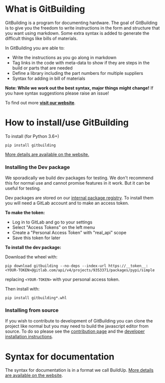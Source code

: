 # What is GitBuilding

GitBuilding is a program for documenting hardware. The goal of GitBuilding is to give you the freedom to write instructions in the form and structure that you want using markdown. Some extra syntax is added to generate the difficult things like bills of materials.

In GitBuilding you are able to:

* Write the instructions as you go along in markdown
* Tag links in the code with meta-data to show if they are steps in the build or parts that are needed
* Define a library including the part numbers for multiple suppliers
* Syntax for adding in bill of materials

**Note: While we work out the best syntax, major things might change!** If you have syntax suggestions please raise an issue!

To find out more [**visit our website**](https://gitbuilding.io/).


# How to install/use GitBuilding

To install (for Python 3.6+)

    pip install gitbuilding
    
[More details are available on the website.](https://gitbuilding.io/install)

### Installing the Dev package

We sporadically we build dev packages for testing. We don't recommend this for normal use and cannot promise features in it work. But it can be useful for testing.

Dev packages are stored on our [internal package registry](https://gitlab.com/groups/gitbuilding/-/packages). To install them you will need a GitLab account and to make an access token.

**To make the token:**

* Log in to GitLab and go to your settings
* Select "Access Tokens" on the left menu
* Create a "Personal Access Token" with "real_api" scope
* Save this token for later

**To install the dev package:**

Download the wheel with:
```
pip download gitbuilding --no-deps --index-url https://__token__:<YOUR-TOKEN>@gitlab.com/api/v4/projects/9353371/packages/pypi/simple
```
replacing `<YOUR-TOKEN>` with your personal access token.

Then install with:
```
pip install gitbuilding*.whl
```

### Installing from source
If you wish to contribute to development of GitBuilding you can clone the project like normal but you may need to build the javascript editor from source. To do so please see the [contribution page](https://gitlab.com/gitbuilding/gitbuilding/-/blob/master/CONTRIBUTING.md) and the [developer installation instructions](https://gitlab.com/gitbuilding/gitbuilding/-/blob/master/DeveloperInstallation.md).



# Syntax for documentation

The syntax for documentation is in a format we call BuildUp. [More details are available on the website](https://gitbuilding.io/usage/buildup/).
